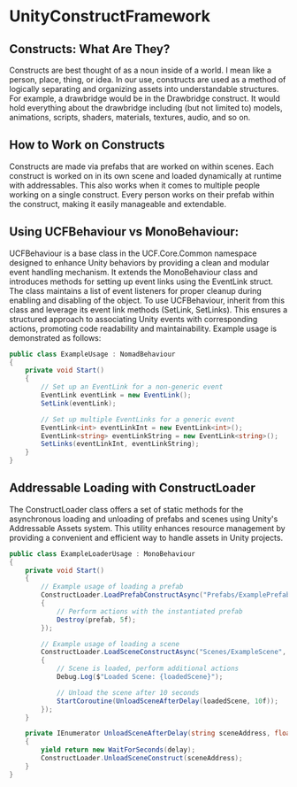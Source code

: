 # UnityConstructFramework

## Constructs: What Are They?

Constructs are best thought of as a noun inside of a world. I mean like a person, place, thing, or idea. In our use, constructs are used as a method of logically separating and organizing assets into understandable structures. For example, a drawbridge would be in the Drawbridge construct. It would hold everything about the drawbridge including (but not limited to) models, animations, scripts, shaders, materials, textures, audio, and so on.

## How to Work on Constructs

Constructs are made via prefabs that are worked on within scenes. Each construct is worked on in its own scene and loaded dynamically at runtime with addressables. This also works when it comes to multiple people working on a single construct. Every person works on their prefab within the construct, making it easily manageable and extendable.

## Using UCFBehaviour vs MonoBehaviour:

UCFBehaviour is a base class in the UCF.Core.Common namespace designed to enhance Unity behaviors by providing a clean and modular event handling mechanism. It extends the MonoBehaviour class and introduces methods for setting up event links using the EventLink struct. The class maintains a list of event listeners for proper cleanup during enabling and disabling of the object. To use UCFBehaviour, inherit from this class and leverage its event link methods (SetLink, SetLinks). This ensures a structured approach to associating Unity events with corresponding actions, promoting code readability and maintainability. Example usage is demonstrated as follows:

```cs
public class ExampleUsage : NomadBehaviour
{
    private void Start()
    {
        // Set up an EventLink for a non-generic event
        EventLink eventLink = new EventLink();
        SetLink(eventLink);

        // Set up multiple EventLinks for a generic event
        EventLink<int> eventLinkInt = new EventLink<int>();
        EventLink<string> eventLinkString = new EventLink<string>();
        SetLinks(eventLinkInt, eventLinkString);
    }
}
```

## Addressable Loading with ConstructLoader

The ConstructLoader class offers a set of static methods for the asynchronous loading and unloading of prefabs and scenes using Unity's Addressable Assets system. This utility enhances resource management by providing a convenient and efficient way to handle assets in Unity projects.

```csharp
public class ExampleLoaderUsage : MonoBehaviour
{
    private void Start()
    {
        // Example usage of loading a prefab
        ConstructLoader.LoadPrefabConstructAsync("Prefabs/ExamplePrefab", prefab =>
        {
            // Perform actions with the instantiated prefab
            Destroy(prefab, 5f);
        });

        // Example usage of loading a scene
        ConstructLoader.LoadSceneConstructAsync("Scenes/ExampleScene", loadedScene =>
        {
            // Scene is loaded, perform additional actions
            Debug.Log($"Loaded Scene: {loadedScene}");

            // Unload the scene after 10 seconds
            StartCoroutine(UnloadSceneAfterDelay(loadedScene, 10f));
        });
    }

    private IEnumerator UnloadSceneAfterDelay(string sceneAddress, float delay)
    {
        yield return new WaitForSeconds(delay);
        ConstructLoader.UnloadSceneConstruct(sceneAddress);
    }
}

